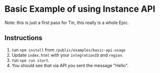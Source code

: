 # Basic Example of using Instance API

Note: this is just a first pass for Tin, this really is a whole Epic.

## Instructions

1) run `npm install` from `/public/examples/basic-api-usage`
2) Update `index.html` with your `integrationID` and `region`. 
3) run `npm run start`.
4) You should see that via API you sent the message "Hello".